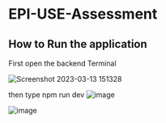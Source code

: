 # EPI-USE-Assessment

## How to Run the application 

First open the backend Terminal

![Screenshot 2023-03-13 151328](https://user-images.githubusercontent.com/103145617/224850461-2f0e823f-ccaf-469d-b310-904d6ddd67ed.png)

then type npm run dev
![image](https://user-images.githubusercontent.com/103145617/224851619-4a702a4f-99be-4133-97d7-6ca76f5a187b.png)


![image](https://user-images.githubusercontent.com/103145617/224850939-e0086fb6-522f-4054-acab-4438914a368c.png)


